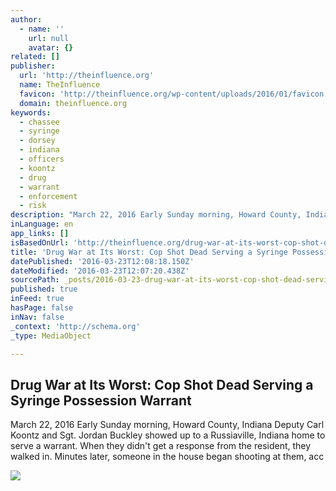```yaml
---
author:
  - name: ''
    url: null
    avatar: {}
related: []
publisher:
  url: 'http://theinfluence.org'
  name: TheInfluence
  favicon: 'http://theinfluence.org/wp-content/uploads/2016/01/favicon.png'
  domain: theinfluence.org
keywords:
  - chassee
  - syringe
  - dorsey
  - indiana
  - officers
  - koontz
  - drug
  - warrant
  - enforcement
  - risk
description: "March 22, 2016 Early Sunday morning, Howard County, Indiana Deputy Carl Koontz and Sgt. Jordan Buckley showed up to a Russiaville, Indiana home to serve a warrant. When they didn't get a response from the resident, they walked in. Minutes later, someone in the house began shooting at them, acc"
inLanguage: en
app_links: []
isBasedOnUrl: 'http://theinfluence.org/drug-war-at-its-worst-cop-shot-dead-serving-a-syringe-possession-warrant/'
title: 'Drug War at Its Worst: Cop Shot Dead Serving a Syringe Possession Warrant'
datePublished: '2016-03-23T12:08:18.150Z'
dateModified: '2016-03-23T12:07:20.438Z'
sourcePath: _posts/2016-03-23-drug-war-at-its-worst-cop-shot-dead-serving-a-syringe-posse.md
published: true
inFeed: true
hasPage: false
inNav: false
_context: 'http://schema.org'
_type: MediaObject

---
```

<article style=""><h1>Drug War at Its Worst: Cop Shot Dead Serving a Syringe Possession Warrant</h1><p>March 22, 2016 Early Sunday morning, Howard County, Indiana Deputy Carl Koontz and Sgt. Jordan Buckley showed up to a Russiaville, Indiana home to serve a warrant. When they didn't get a response from the resident, they walked in. Minutes later, someone in the house began shooting at them, acc</p><img src="http://theinfluence.org/wp-content/uploads/2016/03/officer.jpg" /></article>
